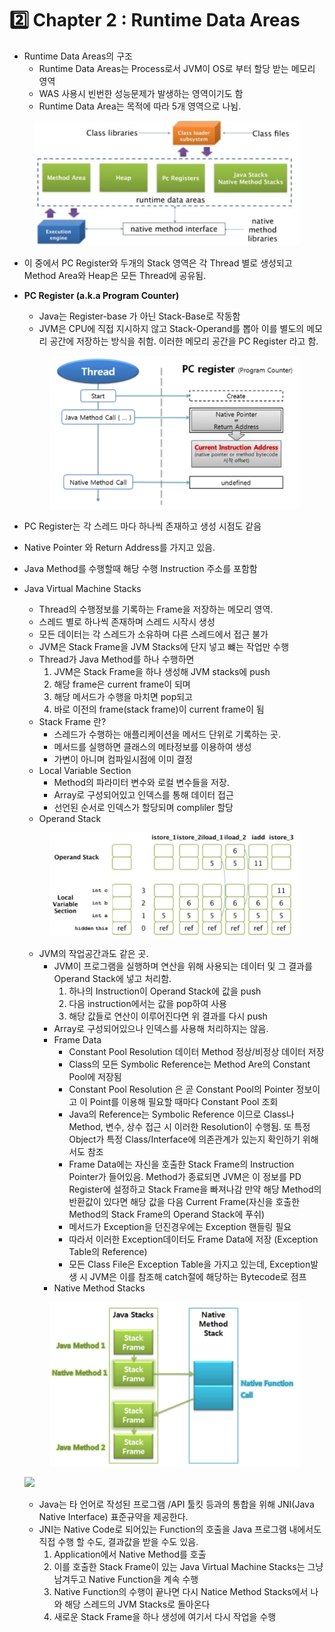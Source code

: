 # 2️⃣ Chapter 2 : Runtime Data Areas

* Runtime Data Areas의 구조
  * Runtime Data Areas는 Process로서 JVM이 OS로 부터 할당 받는 메모리 영역
  * WAS 사용시 빈번한 성능문제가 발생하는 영역이기도 함
  * Runtime Data Area는 목적에 따라 5개 영역으로 나뉨.

<figure><img src="../../.gitbook/assets/image.png" alt=""><figcaption></figcaption></figure>

* 이 중에서 PC Register와 두개의 Stack 영역은 각 Thread 별로 생성되고 Method Area와 Heap은 모든 Thread에 공유됨.
*   **PC Register (a.k.a Program Counter)**

    * Java는 Register-base 가 아닌 Stack-Base로 작동함
    * JVM은 CPU에 직접 지시하지 않고 Stack-Operand를 뽑아 이를 별도의 메모리 공간에 저장하는 방식을 취함. 이러한 메모리 공간을 PC Register 라고 함.

    <figure><img src="../../.gitbook/assets/image (1).png" alt=""><figcaption></figcaption></figure>
* PC Register는 각 스레드 마다 하나씩 존재하고 생성 시점도 같음
* Native Pointer 와 Return Address를 가지고 있음.
* Java Method를 수행할때 해당 수행 Instruction 주소를 포함함
*   Java Virtual Machine Stacks

    * Thread의 수행정보를 기록하는 Frame을 저장하는 메모리 영역.
    * 스레드 별로 하나씩 존재하며 스레드 시작시 생성
    * 모든 데이터는 각 스레드가 소유하며 다른 스레드에서 접근 불가
    * JVM은 Stack Frame을 JVM Stacks에 단지 넣고 뺴는 작업만 수행
    * Thread가 Java Method를 하나 수행하면
      1. JVM은 Stack Frame을 하나 생성해 JVM stacks에 push
      2. 해당 frame은 current frame이 되며
      3. 해당 메서드가 수행을 마치면 pop되고
      4. 바로 이전의 frame(stack frame)이 current frame이 됨
    * Stack Frame 란?
      * 스레드가 수행하는 애플리케이션을 메서드 단위로 기록하는 곳.
      * 메서드를 실행하면 클래스의 메타정보를 이용하여 생성
      * 가변이 아니며 컴파일시점에 이미 결정
    * Local Variable Section
      * Method의 파라미터 변수와 로컬 변수들을 저장.
      * Array로 구성되어있고 인덱스를 통해 데이터 접근
      * 선언된 순서로 인덱스가 할당되며 compliler 할당
    * Operand Stack



    <figure><img src="../../.gitbook/assets/image (3).png" alt=""><figcaption></figcaption></figure>

    * JVM의 작업공간과도 같은 곳.
      * JVM이 프로그램을 실행하며 연산을 위해 사용되는 데이터 및 그 결과를 Operand Stack에 넣고 처리함.
        1. 하나의 Instruction이 Operand Stack에 값을 push
        2. 다음 instruction에서는 값을 pop하여 사용
        3. 해당 값들로 연산이 이루어진다면 위 결과를 다시 push
      * Array로 구성되어있으나 인덱스를 사용해 처리하지는 않음.
      * Frame Data
        * Constant Pool Resolution 데이터 Method 정상/비정상 데이터 저장
        * Class의 모든 Symbolic Reference는 Method Are의 Constant Pool에 저장됨
        * Constant Pool Resolution 은 곧 Constant Pool의 Pointer 정보이고 이 Point를 이용해 필요할 때마다 Constant Pool 조회
        * Java의 Reference는 Symbolic Reference 이므로 Class나 Method, 변수, 상수 접근 시 이러한 Resolution이 수행됨. 또 특정 Object가 특정 Class/Interface에 의존관계가 있는지 확인하기 위해서도 참조
        * Frame Data에는 자신을 호출한 Stack Frame의 Instruction Pointer가 들어있음. Method가 종료되면 JVM은 이 정보를 PD Register에 설정하고 Stack Frame을 빠져나감 만약 해당 Method의 반환값이 있다면 해당 값을 다음 Current Frame(자신을 호출한 Method의 Stack Frame의 Operand Stack에 푸쉬)
        * 메서드가 Exception을 던진경우에는 Exception 핸들링 필요
        * 따라서 이러한 Exception데이터도 Frame Data에 저장 (Exception Table의 Reference)
        * 모든 Class File은 Exception Table을 가지고 있는데, Exception발생 시 JVM은 이를 참조해 catch절에 해당하는 Bytecode로 점프
      * Native Method Stacks

    <figure><img src="../../.gitbook/assets/image (4).png" alt=""><figcaption></figcaption></figure>

    ![](https://prod-files-secure.s3.us-west-2.amazonaws.com/27be91b2-add3-4771-858a-64a6e8561d41/add41cd9-33d9-4fae-a1e5-c1c23b629b0d/%E1%84%89%E1%85%B3%E1%84%8F%E1%85%B3%E1%84%85%E1%85%B5%E1%86%AB%E1%84%89%E1%85%A3%E1%86%BA\_2024-07-21\_%E1%84%8B%E1%85%A9%E1%84%92%E1%85%AE\_2.46.45.png)

    * Java는 타 언어로 작성된 프로그램 /API 툴킷 등과의 통합을 위해 JNI(Java Native Interface) 표준규약을 제공한다.
    * JNI는 Native Code로 되어있는 Function의 호출을 Java 프로그램 내에서도 직접 수행 할 수도, 결과값을 받을 수도 있음.
      1. Application에서 Native Method를 호출
      2. 이를 호출한 Stack Frame이 있는 Java Virtual Machine Stacks는 그냥 남겨두고 Native Function을 계속 수행
      3. Native Function의 수행이 끝나면 다시 Natice Method Stacks에서 나와 해당 스레드의 JVM Stacks로 돌아온다
      4. 새로운 Stack Frame을 하나 생성에 여기서 다시 작업을 수행
